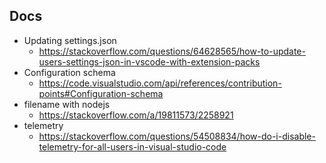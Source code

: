 ## Docs

- Updating settings.json
  - https://stackoverflow.com/questions/64628565/how-to-update-users-settings-json-in-vscode-with-extension-packs
- Configuration schema
  - https://code.visualstudio.com/api/references/contribution-points#Configuration-schema
- filename with nodejs
  - https://stackoverflow.com/a/19811573/2258921
- telemetry
  - https://stackoverflow.com/questions/54508834/how-do-i-disable-telemetry-for-all-users-in-visual-studio-code